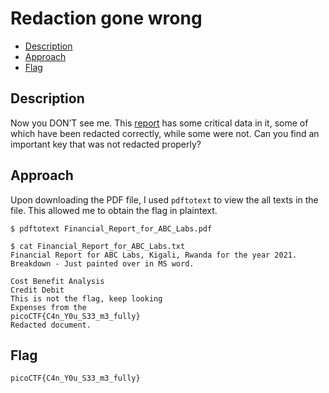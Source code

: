 # Redaction gone wrong

- [Description](#description)
- [Approach](#approach)
- [Flag](#flag)

## Description

Now you DON’T see me.
This [report](https://artifacts.picoctf.net/c/84/Financial_Report_for_ABC_Labs.pdf) has some critical data in it, some of which have been redacted correctly, while some were not. Can you find an important key that was not redacted properly?

## Approach

Upon downloading the PDF file, I used `pdftotext` to view the all texts in the file. This allowed me to obtain the flag in plaintext.

```
$ pdftotext Financial_Report_for_ABC_Labs.pdf

$ cat Financial_Report_for_ABC_Labs.txt
Financial Report for ABC Labs, Kigali, Rwanda for the year 2021.
Breakdown - Just painted over in MS word.

Cost Benefit Analysis
Credit Debit
This is not the flag, keep looking
Expenses from the
picoCTF{C4n_Y0u_S33_m3_fully}
Redacted document.
```

## Flag

`picoCTF{C4n_Y0u_S33_m3_fully}`